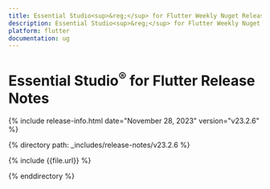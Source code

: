 ```yaml
---
title: Essential Studio<sup>&reg;</sup> for Flutter Weekly Nuget Release Release Notes  
description: Essential Studio<sup>&reg;</sup> for Flutter Weekly Nuget Release Release Notes  
platform: flutter
documentation: ug
---
```


# Essential Studio<sup>&reg;</sup> for Flutter Release Notes  

{% include release-info.html date="November 28, 2023" version="v23.2.6" %} 

{% directory path: _includes/release-notes/v23.2.6 %}

{% include {{file.url}} %}

{% enddirectory %}